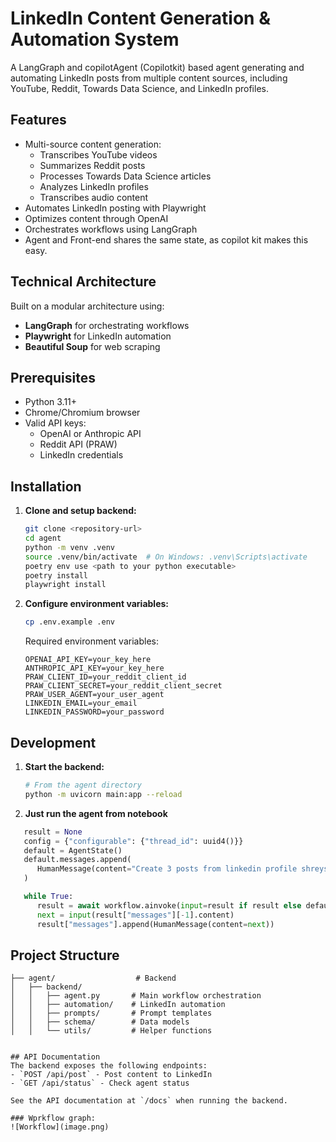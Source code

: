 # LinkedIn Content Generation & Automation System

A LangGraph and copilotAgent (Copilotkit) based agent generating and automating LinkedIn posts from multiple content sources, including YouTube, Reddit, Towards Data Science, and LinkedIn profiles.

## Features

- Multi-source content generation:
  - Transcribes YouTube videos
  - Summarizes Reddit posts
  - Processes Towards Data Science articles
  - Analyzes LinkedIn profiles
  - Transcribes audio content
- Automates LinkedIn posting with Playwright
- Optimizes content through OpenAI
- Orchestrates workflows using LangGraph
- Agent and Front-end shares the same state, as copilot kit makes this easy.

## Technical Architecture

Built on a modular architecture using:
- **LangGraph** for orchestrating workflows
- **Playwright** for LinkedIn automation
- **Beautiful Soup** for web scraping

## Prerequisites

- Python 3.11+
- Chrome/Chromium browser
- Valid API keys:
  - OpenAI or Anthropic API
  - Reddit API (PRAW)
  - LinkedIn credentials

## Installation

1. **Clone and setup backend:**
   ```bash
   git clone <repository-url>
   cd agent
   python -m venv .venv
   source .venv/bin/activate  # On Windows: .venv\Scripts\activate
   poetry env use <path to your python executable>
   poetry install
   playwright install
   ```

3. **Configure environment variables:**
   ```bash
   cp .env.example .env
   ```
   Required environment variables:
   ```plaintext
   OPENAI_API_KEY=your_key_here
   ANTHROPIC_API_KEY=your_key_here
   PRAW_CLIENT_ID=your_reddit_client_id
   PRAW_CLIENT_SECRET=your_reddit_client_secret
   PRAW_USER_AGENT=your_user_agent
   LINKEDIN_EMAIL=your_email
   LINKEDIN_PASSWORD=your_password
   ```

## Development

1. **Start the backend:**
   ```bash
   # From the agent directory
   python -m uvicorn main:app --reload
   ```

2. **Just run the agent from notebook**

```python
   result = None
   config = {"configurable": {"thread_id": uuid4()}}
   default = AgentState()
   default.messages.append(
      HumanMessage(content="Create 3 posts from linkedin profile shreyshahh")
   )

   while True:
      result = await workflow.ainvoke(input=result if result else default, config=config)
      next = input(result["messages"][-1].content)
      result["messages"].append(HumanMessage(content=next))
```

## Project Structure

```plaintext
├── agent/                  # Backend
│   ├── backend/
│   │   ├── agent.py       # Main workflow orchestration
│   │   ├── automation/    # LinkedIn automation
│   │   ├── prompts/       # Prompt templates
│   │   ├── schema/        # Data models
│   │   └── utils/         # Helper functions


## API Documentation
The backend exposes the following endpoints:
- `POST /api/post` - Post content to LinkedIn
- `GET /api/status` - Check agent status

See the API documentation at `/docs` when running the backend.

### Wprkflow graph: 
![Workflow](image.png)

